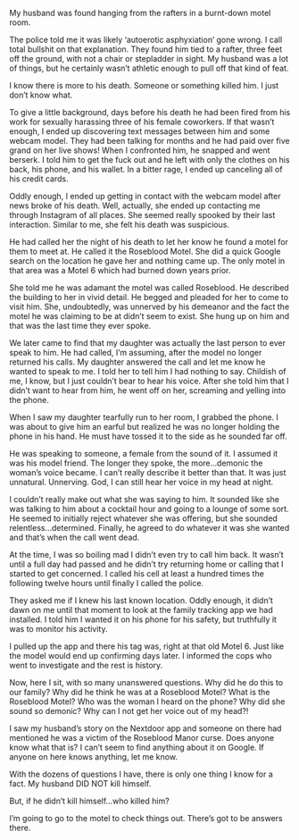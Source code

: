 My husband was found hanging from the rafters in a burnt-down motel room.

The police told me it was likely ‘autoerotic asphyxiation’ gone wrong. I call total bullshit on that explanation. They found him tied to a rafter, three feet off the ground, with not a chair or stepladder in sight. My husband was a lot of things, but he certainly wasn’t athletic enough to pull off that kind of feat.

I know there is more to his death. Someone or something killed him. I just don’t know what.

To give a little background, days before his death he had been fired from his work for sexually harassing three of his female coworkers. If that wasn’t enough, I ended up discovering text messages between him and some webcam model. They had been talking for months and he had paid over five grand on her live shows! When I confronted him, he snapped and went berserk. I told him to get the fuck out and he left with only the clothes on his back, his phone, and his wallet. In a bitter rage, I ended up canceling all of his credit cards.

Oddly enough, I ended up getting in contact with the webcam model after news broke of his death. Well, actually, she ended up contacting me through Instagram of all places. She seemed really spooked by their last interaction. Similar to me, she felt his death was suspicious. 

He had called her the night of his death to let her know he found a motel for them to meet at. He called it the Roseblood Motel. She did a quick Google search on the location he gave her and nothing came up. The only motel in that area was a Motel 6 which had burned down years prior.

She told me he was adamant the motel was called Roseblood. He described the building to her in vivid detail. He begged and pleaded for her to come to visit him. She, undoubtedly, was unnerved by his demeanor and the fact the motel he was claiming to be at didn’t seem to exist. She hung up on him and that was the last time they ever spoke.

We later came to find that my daughter was actually the last person to ever speak to him. He had called, I’m assuming, after the model no longer returned his calls. My daughter answered the call and let me know he wanted to speak to me. I told her to tell him I had nothing to say. Childish of me, I know, but I just couldn’t bear to hear his voice. After she told him that I didn’t want to hear from him, he went off on her, screaming and yelling into the phone.

When I saw my daughter tearfully run to her room, I grabbed the phone. I was about to give him an earful but realized he was no longer holding the phone in his hand. He must have tossed it to the side as he sounded far off.

He was speaking to someone, a female from the sound of it. I assumed it was his model friend. The longer they spoke, the more…demonic the woman’s voice became. I can’t really describe it better than that. It was just unnatural. Unnerving. God, I can still hear her voice in my head at night.

I couldn’t really make out what she was saying to him. It sounded like she was talking to him about a cocktail hour and going to a lounge of some sort. He seemed to initially reject whatever she was offering, but she sounded relentless…determined. Finally, he agreed to do whatever it was she wanted and that’s when the call went dead.

At the time, I was so boiling mad I didn’t even try to call him back. It wasn’t until a full day had passed and he didn’t try returning home or calling that I started to get concerned. I called his cell at least a hundred times the following twelve hours until finally I called the police.

They asked me if I knew his last known location. Oddly enough, it didn’t dawn on me until that moment to look at the family tracking app we had installed. I told him I wanted it on his phone for his safety, but truthfully it was to monitor his activity.

I pulled up the app and there his tag was, right at that old Motel 6. Just like the model would end up confirming days later. I informed the cops who went to investigate and the rest is history.

Now, here I sit, with so many unanswered questions. Why did he do this to our family? Why did he think he was at a Roseblood Motel? What is the Roseblood Motel? Who was the woman I heard on the phone? Why did she sound so demonic? Why can I not get her voice out of my head?!

I saw my husband’s story on the Nextdoor app and someone on there had mentioned he was a victim of the Roseblood Manor curse. Does anyone know what that is? I can’t seem to find anything about it on Google. If anyone on here knows anything, let me know.

With the dozens of questions I have, there is only one thing I know for a fact. My husband DID NOT kill himself.

But, if he didn’t kill himself…who killed him?

I’m going to go to the motel to check things out. There’s got to be answers there.